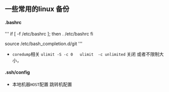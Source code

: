 ## 一些常用的linux 备份 ##

####  .bashrc ####
'''
if [ -f /etc/bashrc ]; then
    . /etc/bashrc
fi

source /etc/bash_completion.d/git
'''

- `coredump`相关 `ulimit -S -c 0	 ulimit  -c unlimited` 关闭 或者不限制大小，

#### .ssh/config ####

- 本地机器`HOST`配置 跳转机配置

